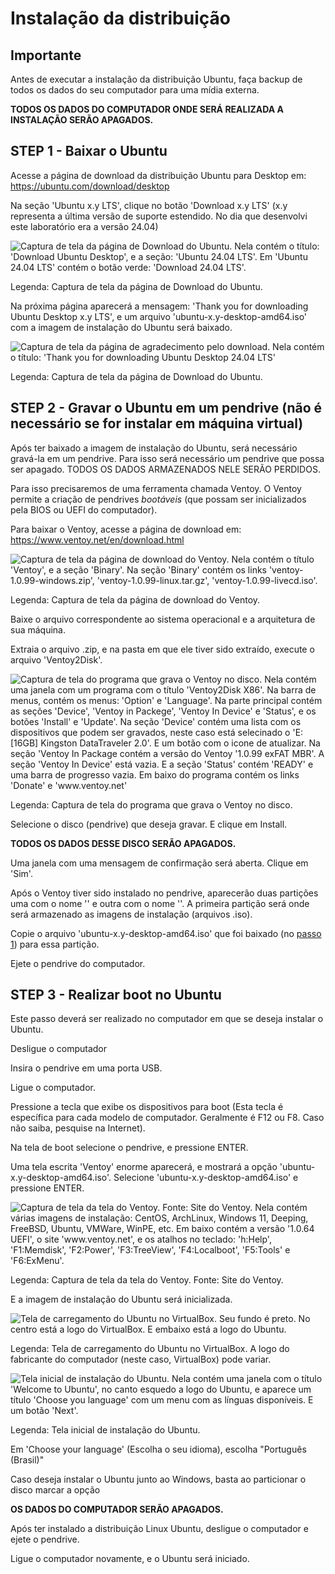 # Instalação da distribuição

## Importante

Antes de executar a instalação da distribuição Ubuntu, faça backup de todos os dados do seu computador para uma mídia externa.

**TODOS OS DADOS DO COMPUTADOR ONDE SERÁ REALIZADA A INSTALAÇÃO SERÃO APAGADOS.**

## STEP 1 - Baixar o Ubuntu

Acesse a página de download da distribuição Ubuntu para Desktop em: https://ubuntu.com/download/desktop

Na seção 'Ubuntu x.y LTS', clique no botão 'Download x.y LTS' (x.y representa a última versão de suporte estendido. No dia que desenvolvi este laboratório era a versão 24.04)

<img src="Imagens/Instalacao-Ubuntu/Screenshot%202024-08-26%20at%2013-59-21%20Download%20Ubuntu%20Desktop%20Ubuntu.png" alt="Captura de tela da página de Download do Ubuntu. Nela contém o título: 'Download Ubuntu Desktop', e a seção: 'Ubuntu 24.04 LTS'. Em 'Ubuntu 24.04 LTS' contém o botão verde: 'Download 24.04 LTS'.">

Legenda: Captura de tela da página de Download do Ubuntu.

Na próxima página aparecerá a mensagem: 'Thank you for downloading Ubuntu Desktop x.y LTS', e um arquivo 'ubuntu-x.y-desktop-amd64.iso' com a imagem de instalação do Ubuntu será baixado.

<img src="Imagens/Instalacao-Ubuntu/Screenshot%202024-08-26%20at%2014-05-24%20Thank%20you%20for%20downloading%20Ubuntu%20Desktop%20Ubuntu.png" alt="Captura de tela da página de agradecimento pelo download. Nela contém o título: 'Thank you for downloading Ubuntu Desktop 24.04 LTS'">

Legenda: Captura de tela da página de Download do Ubuntu.

## STEP 2 - Gravar o Ubuntu em um pendrive (não é necessário se for instalar em máquina virtual)

Após ter baixado a imagem de instalação do Ubuntu, será necessário gravá-la em um pendrive. Para isso será necessário um pendrive que possa ser apagado. TODOS OS DADOS ARMAZENADOS NELE SERÃO PERDIDOS.

Para isso precisaremos de uma ferramenta chamada Ventoy. O Ventoy permite a criação de pendrives _bootáveis_ (que possam ser inicializados pela BIOS ou UEFI do computador).

Para baixar o Ventoy, acesse a página de download em: https://www.ventoy.net/en/download.html

<img src="Imagens/Ventoy/Screenshot%202024-08-26%20at%2014-13-06%20Ventoy.png" alt="Captura de tela da página de download do Ventoy. Nela contém o título 'Ventoy', e a seção 'Binary'. Na seção 'Binary' contém os links 'ventoy-1.0.99-windows.zip', 'ventoy-1.0.99-linux.tar.gz', 'ventoy-1.0.99-livecd.iso'.">

Legenda: Captura de tela da página de download do Ventoy.

Baixe o arquivo correspondente ao sistema operacional e a arquitetura de sua máquina.

Extraia o arquivo .zip, e na pasta em que ele tiver sido extraído, execute o arquivo 'Ventoy2Disk'.

<img src="Imagens/Ventoy/Captura%20de%20tela%202024-08-26%20142122.png" alt="Captura de tela do programa que grava o Ventoy no disco. Nela contém uma janela com um programa com o título 'Ventoy2Disk X86'. Na barra de menus, contém os menus: 'Option' e 'Language'. Na parte principal contém as seções 'Device', 'Ventoy in Packege', 'Ventoy In Device' e 'Status', e os botões 'Install' e 'Update'. Na seção 'Device' contém uma lista com os dispositivos que podem ser gravados, neste caso está selecinado o 'E: [16GB] Kingston DataTraveler 2.0'. E um botão com o icone de atualizar. Na seção 'Ventoy In Package contém a versão do Ventoy '1.0.99 exFAT MBR'. A seção 'Ventoy In Device' está vazia. E a seção 'Status' contém 'READY' e uma barra de progresso vazia. Em baixo do programa contém os links 'Donate' e 'www.ventoy.net'">

Legenda: Captura de tela do programa que grava o Ventoy no disco.

Selecione o disco (pendrive) que deseja gravar. E clique em Install.

**TODOS OS DADOS DESSE DISCO SERÃO APAGADOS.**

Uma janela com uma mensagem de confirmação será aberta. Clique em 'Sim'.

Após o Ventoy tiver sido instalado no pendrive, aparecerão duas partições uma com o nome '' e outra com o nome ''. A primeira partição será onde será armazenado as imagens de instalação (arquivos .iso).

Copie o arquivo 'ubuntu-x.y-desktop-amd64.iso' que foi baixado (no [passo 1](#step-1---baixar-o-ubuntu)) para essa partição.

Ejete o pendrive do computador.

## STEP 3 - Realizar boot no Ubuntu

Este passo deverá ser realizado no computador em que se deseja instalar o Ubuntu.

Desligue o computador

Insira o pendrive em uma porta USB.

Ligue o computador.

Pressione a tecla que exibe os dispositivos para boot (Esta tecla é específica para cada modelo de computador. Geralmente é F12 ou F8. Caso não saiba, pesquise na Internet).

Na tela de boot selecione o pendrive, e pressione ENTER.

Uma tela escrita 'Ventoy' enorme aparecerá, e mostrará a opção 'ubuntu-x.y-desktop-amd64.iso'. Selecione 'ubuntu-x.y-desktop-amd64.iso' e pressione ENTER.

<img src="Imagens/Ventoy/screen_uefi.png" alt="Captura de tela da tela do Ventoy. Fonte: Site do Ventoy. Nela contém várias imagens de instalação: CentOS, ArchLinux, Windows 11, Deeping, FreeBSD, Ubuntu, VMWare, WinPE, etc. Em baixo contém a versão '1.0.64 UEFI', o site 'www.ventoy.net', e os atalhos no teclado: 'h:Help', 'F1:Memdisk', 'F2:Power', 'F3:TreeView', 'F4:Localboot', 'F5:Tools' e 'F6:ExMenu'.">

Legenda: Captura de tela da tela do Ventoy. Fonte: Site do Ventoy.

E a imagem de instalação do Ubuntu será inicializada.

<img src="Imagens/Instalacao-Ubuntu/Captura%20de%20tela%202024-08-26%20150053.png" alt="Tela de carregamento do Ubuntu no VirtualBox. Seu fundo é preto. No centro está a logo do VirtualBox. E embaixo está a logo do Ubuntu.">

Legenda: Tela de carregamento do Ubuntu no VirtualBox. A logo do fabricante do computador (neste caso, VirtualBox) pode variar.

<img src="Imagens/Instalacao-Ubuntu/Captura%20de%20tela%202024-08-26%20150749.png" alt="Tela inicial de instalação do Ubuntu. Nela contém uma janela com o título 'Welcome to Ubuntu', no canto esquedo a logo do Ubuntu, e aparece um título 'Choose you language' com um menu com as línguas disponíveis. E um botão 'Next'.">

Legenda: Tela inicial de instalação do Ubuntu.

Em 'Choose your language' (Escolha o seu idioma), escolha "Português (Brasil)"

Caso deseja instalar o Ubuntu junto ao Windows, basta ao particionar o disco marcar a opção

**OS DADOS DO COMPUTADOR SERÃO APAGADOS.**

Após ter instalado a distribuição Linux Ubuntu, desligue o computador e ejete o pendrive.

Ligue o computador novamente, e o Ubuntu será iniciado.